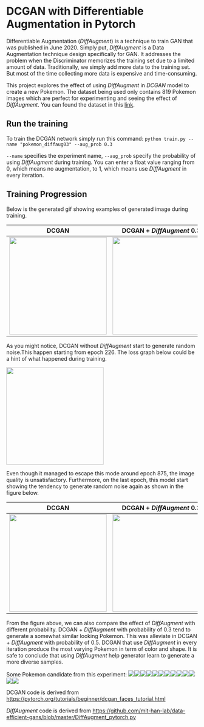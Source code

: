 # DCGAN with Differentiable Augmentation in Pytorch

Differentiable Augmentation (*DiffAugment*) is a technique to train GAN that was published in June 2020.
Simply put, *DiffAugment* is a Data Augmentation technique design specifically for GAN. 
It addresses the problem when the Discriminator memorizes the training set due to a limited amount of data.
Traditionally, we simply add more data to the training set. 
But most of the time collecting more data is expensive and time-consuming.

This project explores the effect of using *DiffAugment* in *DCGAN* model to create a new Pokemon. 
The dataset being used only contains 819 Pokemon images which are perfect for experimenting and seeing the effect of *DiffAugment*.
You can found the dataset in this [link](https://www.kaggle.com/kvpratama/pokemon-images-dataset).

## Run the training

To train the DCGAN network simply run this command:
`python train.py --name "pokemon_diffaug03" --aug_prob 0.3`

`--name` specifies the experiment name, `--aug_prob` specify the probability of using *DiffAugment* during training.
You can enter a float value ranging from 0, which means no augmentation, to 1, which means use *DiffAugment* in every iteration.


## Training Progression
Below is the generated gif showing examples of generated image during training.

|DCGAN   	        |DCGAN + *DiffAugment* 0.3 	    |DCGAN + *DiffAugment* 0.5  	|DCGAN + *DiffAugment* 1
|---	            |---	            	        |---	                        |---	
|<img src="https://github.com/kvpratama/gan/blob/master/pokemon_dcgan/assets/progress.gif" width="256">|<img src="https://github.com/kvpratama/gan/blob/master/pokemon_dcgan/assets/progress_diffaug0.3.gif" width="256">|<img src="https://github.com/kvpratama/gan/blob/master/pokemon_dcgan/assets/progress_diffaug0.5.gif" width="256">|<img src="https://github.com/kvpratama/gan/blob/master/pokemon_dcgan/assets/progress_diffaug1.gif" width="256">|

As you might notice, DCGAN without *DiffAugment* start to generate random noise.This happen starting from epoch 226. 
The loss graph below could be a hint of what happened during training. 

<img src="https://github.com/kvpratama/gan/blob/master/pokemon_dcgan/assets/loss.jpg" width="256">

Even though it managed to escape this mode around epoch 875, the image quality is unsatisfactory. 
Furthermore, on the last epoch, this model start showing the tendency to generate random noise again as shown in the figure below.

|DCGAN   	        |DCGAN + *DiffAugment* 0.3 	    |DCGAN + *DiffAugment* 0.5  	|DCGAN + *DiffAugment* 1
|---	            |---	            	        |---	                        |---	
|<img src="https://github.com/kvpratama/gan/blob/master/pokemon_dcgan/assets/1000_dcgan.jpg" width="256">|<img src="https://github.com/kvpratama/gan/blob/master/pokemon_dcgan/assets/1000_dcgan_03.gif" width="256">|<img src="https://github.com/kvpratama/gan/blob/master/pokemon_dcgan/assets/1000_dcgan_05.gif" width="256">|<img src="https://github.com/kvpratama/gan/blob/master/pokemon_dcgan/assets/1000_dcgan_1" width="256">|

From the figure above, we can also compare the effect of *DiffAugment* with different probability.
DCGAN + *DiffAugment* with probability of 0.3 tend to generate a somewhat similar looking Pokemon. 
This was alleviate in DCGAN + *DiffAugment* with probability of 0.5. 
DCGAN that use *DiffAugment* in every iteration produce the most varying Pokemon in term of color and shape.
It is safe to conclude that using *DiffAugment* help generator learn to generate a more diverse samples.

Some Pokemon candidate from this experiment:
<img src="https://github.com/kvpratama/gan/blob/master/pokemon_dcgan/assets/candidates/9.jpg"><img src="https://github.com/kvpratama/gan/blob/master/pokemon_dcgan/assets/candidates/57.jpg"><img src="https://github.com/kvpratama/gan/blob/master/pokemon_dcgan/assets/candidates/58.jpg"><img src="https://github.com/kvpratama/gan/blob/master/pokemon_dcgan/assets/candidates/59.jpg"><img src="https://github.com/kvpratama/gan/blob/master/pokemon_dcgan/assets/candidates/225.jpg"><img src="https://github.com/kvpratama/gan/blob/master/pokemon_dcgan/assets/candidates/278.jpg"><img src="https://github.com/kvpratama/gan/blob/master/pokemon_dcgan/assets/candidates/279.jpg"><img src="https://github.com/kvpratama/gan/blob/master/pokemon_dcgan/assets/candidates/449.jpg"><img src="https://github.com/kvpratama/gan/blob/master/pokemon_dcgan/assets/candidates/590.jpg"><img src="https://github.com/kvpratama/gan/blob/master/pokemon_dcgan/assets/candidates/641.jpg"><img src="https://github.com/kvpratama/gan/blob/master/pokemon_dcgan/assets/candidates/777.jpg"><img src="https://github.com/kvpratama/gan/blob/master/pokemon_dcgan/assets/candidates/939.jpg"><img src="https://github.com/kvpratama/gan/blob/master/pokemon_dcgan/assets/candidates/993.jpg">


DCGAN code is derived from https://pytorch.org/tutorials/beginner/dcgan_faces_tutorial.html

*DiffAugment* code is derived from https://github.com/mit-han-lab/data-efficient-gans/blob/master/DiffAugment_pytorch.py


